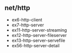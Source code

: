 ## net/http

- ex6-http-client
- ex7-http-server
- ex11-http-server-streaming
- ex12-http-server-fileserver
- ex13-http-server-servefile
- ex56-http-server-detail
